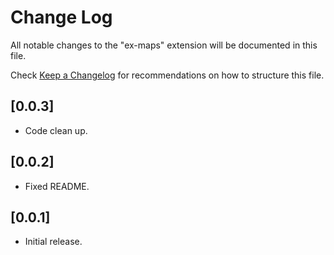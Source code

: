# Change Log

All notable changes to the "ex-maps" extension will be documented in this file.

Check [Keep a Changelog](http://keepachangelog.com/) for recommendations on how to structure this file.

## [0.0.3]

- Code clean up.

## [0.0.2]

- Fixed README.

## [0.0.1]

- Initial release.
